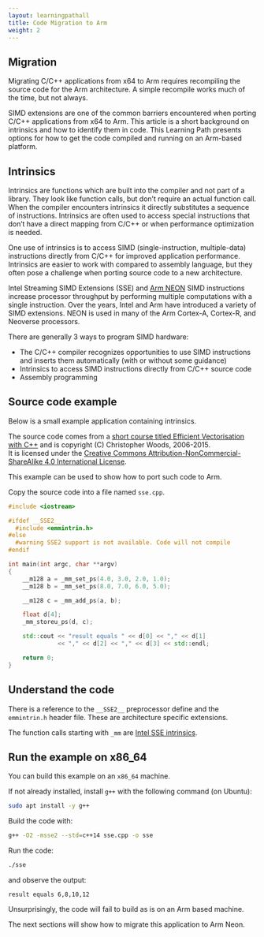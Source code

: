 ```yaml
---
layout: learningpathall
title: Code Migration to Arm
weight: 2
---
```


## Migration

Migrating C/C++ applications from x64 to Arm requires recompiling the source code for the Arm architecture. A simple recompile works much of the time, but not always.

SIMD extensions are one of the common barriers encountered when porting C/C++ applications from x64 to Arm. This article is a short background on intrinsics and how to identify them in code. This Learning Path presents options for how to get the code compiled and running on an Arm-based platform. 

## Intrinsics

Intrinsics are functions which are built into the compiler and not part of a library. They look like function calls, but don’t require an actual function call. When the compiler encounters intrinsics it directly substitutes a sequence of instructions. Intrinsics are often used to access special instructions that don’t have a direct mapping from C/C++ or when performance optimization is needed. 

One use of intrinsics is to access SIMD (single-instruction, multiple-data) instructions directly from C/C++ for improved application performance. Intrinsics are easier to work with compared to assembly language, but they often pose a challenge when porting source code to a new architecture.

Intel Streaming SIMD Extensions (SSE) and [Arm NEON](https://developer.arm.com/documentation/dht0002/a/Introducing-NEON/NEON-architecture-overview/NEON-instructions) SIMD instructions increase processor throughput by performing multiple computations with a single instruction. Over the years, Intel and Arm have introduced a variety of SIMD extensions. NEON is used in many of the Arm Cortex-A, Cortex-R, and Neoverse processors.

There are generally 3 ways to program SIMD hardware:
- The C/C++ compiler recognizes opportunities to use SIMD instructions and inserts them automatically (with or without some guidance)
- Intrinsics to access SIMD instructions directly from C/C++ source code
- Assembly programming 

## Source code example

Below is a small example application containing intrinsics.

The source code comes from a [short course titled Efficient Vectorisation with C++](https://chryswoods.com/vector_c++/emmintrin.html) and is copyright (C) Christopher Woods, 2006-2015.\
It is licensed under the [Creative Commons Attribution-NonCommercial-ShareAlike 4.0 International License](http://creativecommons.org/licenses/by-nc-sa/4.0/).

This example can be used to show how to port such code to Arm.

Copy the source code into a file named `sse.cpp`.

```cpp { file_name="sse.cpp" }
#include <iostream>

#ifdef __SSE2__
  #include <emmintrin.h>
#else
  #warning SSE2 support is not available. Code will not compile
#endif

int main(int argc, char **argv)
{
    __m128 a = _mm_set_ps(4.0, 3.0, 2.0, 1.0);
    __m128 b = _mm_set_ps(8.0, 7.0, 6.0, 5.0);

    __m128 c = _mm_add_ps(a, b);

    float d[4];
    _mm_storeu_ps(d, c);

    std::cout << "result equals " << d[0] << "," << d[1]
              << "," << d[2] << "," << d[3] << std::endl;

    return 0;
}
```
## Understand the code

There is a reference to the `__SSE2__` preprocessor define and the `emmintrin.h` header file. These are architecture specific extensions.

The function calls starting with `_mm` are [Intel SSE intrinsics](https://www.intel.com/content/www/us/en/docs/intrinsics-guide/index.html).

## Run the example on x86_64

You can build this example on an `x86_64` machine.

If not already installed, install `g++` with the following command (on Ubuntu):

```bash { target="amd64/ubuntu:latest" }
sudo apt install -y g++
```

Build the code with:
```bash { target="amd64/ubuntu:latest" }
g++ -O2 -msse2 --std=c++14 sse.cpp -o sse
```

Run the code:
```bash { target="amd64/ubuntu:latest" }
./sse
```

and observe the output:
```output
result equals 6,8,10,12
```

Unsurprisingly, the code will fail to build as is on an Arm based machine.

The next sections will show how to migrate this application to Arm Neon.
